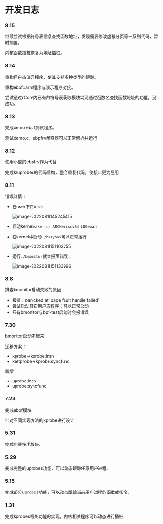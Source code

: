 # 开发日志

### 8.15

继续尝试根据符号表信息查找函数地址，发现需要修改虚拟分页等一系列代码，暂时搁置。

内核函数插桩恢复为地址插桩。

### 8.14

重构用户态演示程序，使其支持多种类型的跟踪。

重构ebpf::arm程序与演示程序对接。

尝试通过rCore内已有的符号表获取模块实现通过函数名查找函数地址的功能，没成功。

### 8.13

完成demo ebpf测试程序。

测试demo.c，ebpfrv解释器可以正常解析并运行

### 8.12

使用小型的ebpfrv作为代替

完成k/uprobes的代码重构，整合重复代码，使接口更为易用

### 8.11

错误详情：

- 在user下用`b.sh`

  ![image-20220811145245415](C:\Users\qq171\AppData\Roaming\Typora\typora-user-images\image-20220811145245415.png)

- 启动kernel`make run ARCH=riscv64 LOG=warn`

- 在kernel中启动`./busybox`可以正常运行

  ![image-20220811151103255](C:\Users\qq171\AppData\Roaming\Typora\typora-user-images\image-20220811151103255.png)

- 运行`./bmonitor`就会报页错误：

  ![image-20220811151133996](C:\Users\qq171\AppData\Roaming\Typora\typora-user-images\image-20220811151133996.png)

### 8.8

排查bmonitor启动失败的原因

- 报错：panicked at 'page fault handle failed'
- 尝试启动其它用户态程序：可以正常启动
- 只有bmonitor与bpf-test启动时会报错误

### 7.30

bmonitor启动不起来

迁移方案：

- kprobe->kprobe:insn
- kretprobe->kprobe:syncfunc

新增

- uprobe:insn
- uprobe:syncfunc

### 7.23

完成ebpf模块

针对不同实现方法的kprobe进行设计

### 5.31

完成初赛技术报告.

### 5.29

完成完整的uprobes功能，可以动态跟踪任意用户进程.

### 5.15

完成部分uprobes功能，可以动态跟踪当前用户进程的函数或指令.

### 1.31

完成kprobes相关功能的实现，内核相关程序可以动态进行插桩.

